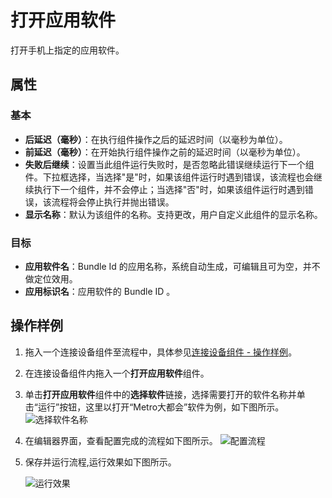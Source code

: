 # 打开应用软件
打开手机上指定的应用软件。

## 属性

### 基本

- **后延迟（毫秒）**：在执行组件操作之后的延迟时间（以毫秒为单位）。
- **前延迟（毫秒）**：在开始执行组件操作之前的延迟时间（以毫秒为单位）。
- **失败后继续**：设置当此组件运行失败时，是否忽略此错误继续运行下一个组件。下拉框选择，当选择"是"时，如果该组件运行时遇到错误，该流程也会继续执行下一个组件，并不会停止；当选择"否"时，如果该组件运行时遇到错误，该流程将会停止执行并抛出错误。
- **显示名称**：默认为该组件的名称。支持更改，用户自定义此组件的显示名称。

### 目标

- **应用软件名**：Bundle Id 的应用名称，系统自动生成，可编辑且可为空，并不做定位效用。
- **应用标识名**：应用软件的 Bundle ID 。

## 操作样例

1. 拖入一个连接设备组件至流程中，具体参见[连接设备组件 - 操作样例](/articles-v2020.4/Activities/PhoneAutomation/MobileConnect.md)。
2. 在连接设备组件内拖入一个**打开应用软件**组件。
3. 单击**打开应用软件**组件中的**选择软件**链接，选择需要打开的软件名称并单击“运行”按钮，这里以打开“Metro大都会”软件为例，如下图所示。
   ![选择软件名称](https://docimages.blob.core.chinacloudapi.cn/images/Activities/openapp20201222.png)
4. 在编辑器界面，查看配置完成的流程如下图所示。
   ![配置流程](https://docimages.blob.core.chinacloudapi.cn/images/Activities/settingopenapp20201222.png)

5. 保存并运行流程,运行效果如下图所示。

   ![运行效果](https://docimages.blob.core.chinacloudapi.cn/images/Activities/showopenapp20201222.png)